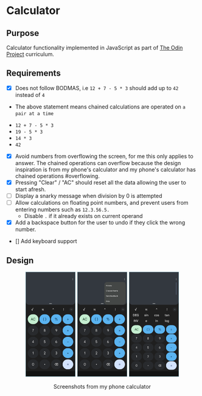 # Calculator

## Purpose
Calculator functionality implemented in JavaScript as part of [The Odin Project](https://www.theodinproject.com/paths/foundations/courses/foundations/lessons/calculator) curriculum.

## Requirements
- [x]  Does not follow BODMAS, i.e `12 + 7 - 5 * 3` should add up to  `42` instead of `4`
  - The above statement means chained calculations are operated on `a pair at a time`
  + `12 + 7 - 5 * 3`
  + `19 - 5 * 3`
  + `14 * 3`
  + `42`
- [x] Avoid numbers from overflowing the screen, for me this only applies to answer. The chained operations can overflow because the design inspiration is from my phone's calculator and my phone's calculator has chained operations #overflowing.
- [x] Pressing "Clear" / "AC" should reset all the data allowing the user to start afresh.
- [ ] Display a snarky message when division by 0 is attempted
- [ ] Allow calculations on floating point numbers, and prevent users from entering numbers such as `12.3.56.5.`
  + Disable `.` if it already exists on current operand
- [x] Add a backspace button for the user to undo if they click the wrong number.
- [] Add keyboard support

## Design
<div style = "display: flex; flex-direction: column; align-items: center;">
    <div>
    <img src = "images/design.png" width = 130 style = "border: lightblue 1px solid;">
    <img src = "images/design3.png" width = 130 style = "border: lightblue 1px solid;">
    <img src = "images/design2.png" width = 130 style = "border: lightblue 1px solid;">
    </div>
    <p>Screenshots from my phone calculator</p>
</div>